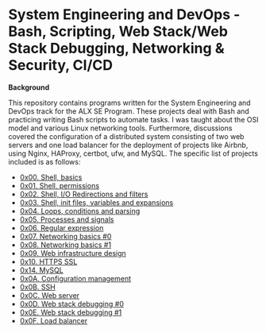 # System Engineering and DevOps - Bash, Scripting, Web Stack/Web Stack Debugging, Networking & Security, CI/CD

**Background**

This repository contains programs written for the System Engineering and DevOps track for the ALX SE Program. These projects deal with Bash and practicing writing Bash scripts to automate tasks. I was taught about the OSI model and various Linux networking tools. Furthermore, discussions covered the configuration of a distributed system consisting of two web servers and one load balancer for the deployment of projects like Airbnb, using Nginx, HAProxy, certbot, ufw, and MySQL. The specific list of projects included is as follows:

- [0x00. Shell, basics](./0x00-shell_basics)
- [0x01. Shell, permissions](./0x01-shell_permissions)
- [0x02. Shell, I/O Redirections and filters](./0x02-shell_redirections)
- [0x03. Shell, init files, variables and expansions](./0x03-shell_variables_expansions)
- [0x04. Loops, conditions and parsing](./0x04-loops_conditions_and_parsing)
- [0x05. Processes and signals](./0x05-processes_and_signals)
- [0x06. Regular expression](./0x06-regular_expressions)
- [0x07. Networking basics #0](./0x07-networking_basics)
- [0x08. Networking basics #1](./0x08-networking_basics_2)
- [0x09. Web infrastructure design](./0x09-web_infrastructure_design)
- [0x10. HTTPS SSL](./0x10-https_ssl)
- [0x14. MySQL](./0x14-mysql)
- [0x0A. Configuration management](./0x0A-configuration_management)
- [0x0B. SSH](./0x0B-ssh)
- [0x0C. Web server](./0x0C-web_server)
- [0x0D. Web stack debugging #0](./0x0D-web_stack_debugging_0)
- [0x0E. Web stack debugging #1](./0x0E-web_stack_debugging_1)
- [0x0F. Load balancer](./0x0F-load_balancer)
